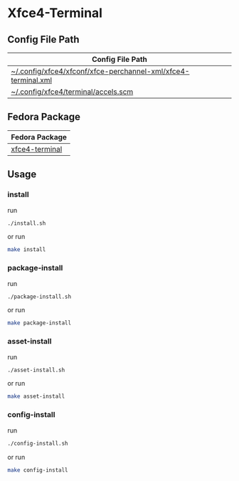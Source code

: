 
# Xfce4-Terminal


## Config File Path

| Config File Path |
| --- |
| [~/.config/xfce4/xfconf/xfce-perchannel-xml/xfce4-terminal.xml](./asset/overlay/etc/skel/.config/xfce4/xfconf/xfce-perchannel-xml/xfce4-terminal.xml) |
| [~/.config/xfce4/terminal/accels.scm](./asset/overlay/etc/skel/.config/xfce4/terminal/accels.scm) |


## Fedora Package

| Fedora Package |
| --- |
| [xfce4-terminal](https://packages.fedoraproject.org/pkgs/xfce4-terminal) |




## Usage


### install

run

``` sh
./install.sh
```

or run

``` sh
make install
```


### package-install

run

``` sh
./package-install.sh
```

or run

``` sh
make package-install
```


### asset-install

run

``` sh
./asset-install.sh
```

or run

``` sh
make asset-install
```


### config-install

run

``` sh
./config-install.sh
```

or run

``` sh
make config-install
```
